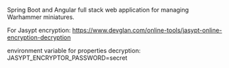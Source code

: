 Spring Boot and Angular full stack web application for managing Warhammer miniatures.



For Jasypt encryption:
https://www.devglan.com/online-tools/jasypt-online-encryption-decryption

environment variable for properties decryption:
JASYPT_ENCRYPTOR_PASSWORD=secret

